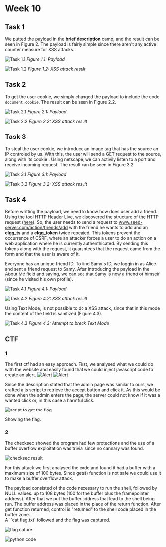 # Week 10

## Task 1

We putted the payload in the **brief description** camp, and the result can be seen in Figure 2. The payload is fairly simple since there aren't any active counter measure for XSS attacks.

![Task 1.1](../Week10/img/task_1_1.PNG)
*Figure 1.1: Payload*

![Task 1.2](../Week10/img/task_1_2.PNG)
*Figure 1.2: XSS attack result*

## Task 2
To get the user cookie, we simply changed the payload to include the code `document.cookie`. The result can be seen in Figure 2.2.

![Task 2.1](../Week10/img/task_2_1.PNG)
*Figure 2.1: Payload*

![Task 2.2](../Week10/img/task_2_2.PNG)
*Figure 2.2: XSS attack result*

## Task 3
To steal the user cookie, we introduce an image tag that has the source an IP controled by us. With this, the user will send a GET request to the source, along with its cookie . Using netscape, we can activily listen to a port and receive incoming request. The result can be seen in Figure 3.2.

![Task 3.1](../Week10/img/task_3_1.PNG)
*Figure 3.1: Payload*

![Task 3.2](../Week10/img/task_3_2.PNG)
*Figure 3.2: XSS attack result*


## Task 4
Before writting the payload, we need to know how does user add a friend. Using the tool HTTP Header Live, we discovered the structure of the HTTP request ([here](../Week10/tasks/http_req.txt)). So, the user needs to send a request to www.seed-server.com/action/friends/add with the friend he wants to add and an **elgg_ts** and a **elgg_token** twice repeated. This tokens prevent the occurrence of CSRF, where an attacker forces a user to do an action on a web application where he is currently authenthicated. By sending this tokens along with the request, it guarantees that the request came from the form and that the user is aware of it.

Everyone has an unique friend ID. To find Samy's ID, we loggin in as Alice and sent a friend request to Samy.
After introducing the payload in the About Me field and saving, we can see that Samy is now a friend of himself (since he visited his own profile).

![Task 4.1](../Week10/img/task_4_1.PNG)
*Figure 4.1: Payload*

![Task 4.2](../Week10/img/task_4_2.PNG)
*Figure 4.2: XSS attack result*

Using Text Mode, is not possible to do a XSS attack, since that in this mode the content of the field is sanitized (Figure 4.3).

![Task 4.3](../Week10/img/task_4_3.PNG)
*Figure 4.3: Attempt to break Text Mode*


## CTF

### 1
The first ctf had an easy approach. 
First, we analysed what we could do with the website and easily found that we could inject javascript code to create an alert.
![Alert](../Week10/img/ctf_1_1.png)
![Alert](../Week10/img/ctf_1_2.png)

Since the description stated that the admin page was similar to ours, we crafted a js script to retrieve the accept button and click it. As this would be done when the admin enters the page, the server could not know if it was a wanted click or, in this case a harmful click.


![script to get the flag](../Week10/img/ctf_1_3.png)

Showing the flag.

### 2

The checksec showed the program had few protections and the use of a buffer overflow exploitation was trivial since no cannary was found. 


![checksec result](../Week10/img/ctf_2_1.png)

For this attack we first analysed the code and found it had a buffer with a maximum size of 100 bytes.
Since gets() function is not safe we could use it to make a buffer overflow attack.

The payload consisted of the code necessary to run the shell, followed by NULL values. up to 108 bytes (100 for the buffer plus the framepointer address).
After that we put the buffer address that lead to the shell being run.
The buffer address was placed in the place of the return function. After get function returned, control is "returned" to the shell code placed in the buffer zone.  
A ``cat flag.txt` followed and the flag was captured.


![flag cature](../Week10/img/ctf_2_2.png)


![python code](../Week10/img/ctf_2_3.png)












